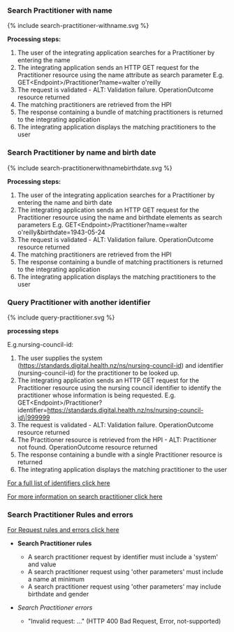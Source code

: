

### Search Practitioner with name

<div>
{% include search-practitioner-withname.svg %}
</div>

**Processing steps:**

1. The user of the integrating application searches for a Practitioner by entering the name
2. The integrating application sends an HTTP GET request for the Practitioner resource using the name attribute as search parameter E.g. GET\<Endpoint>/Practitioner?name=walter o'reilly
4. The request is validated - ALT: Validation failure. OperationOutcome resource returned
5. The matching practitioners are retrieved from the HPI
6. The response containing a bundle of matching practitioners is returned to the integrating application
7. The integrating application displays the matching practitioners to the user


### Search Practitioner by name and birth date

<div>
{% include search-practitionerwithnamebirthdate.svg %}
</div>

**Processing steps:**

1. The user of the integrating application searches for a Practitioner by entering the name and birth date
2. The integrating application sends an HTTP GET request for the Practitioner resource using the name and birthdate elements as search parameters E.g. GET\<Endpoint>/Practitioner?name=walter o'reilly&birthdate=1943-05-24
3. The request is validated - ALT: Validation failure. OperationOutcome resource returned
4. The matching practitioners are retrieved from the HPI
5. The response containing a bundle of matching practitioners is returned to the integrating application
6. The integrating application displays the matching practitioners to the user



### Query Practitioner with another identifier

<div>
{% include query-practitioner.svg %}
</div>

**processing steps**

E.g.nursing-council-id:

1. The user supplies the system (https://standards.digital.health.nz/ns/nursing-council-id) and identifier (nursing-council-id) for the practitioner to be looked up.
2. The integrating application sends an HTTP GET request for the Practitioner resource using the nursing council identifier to identify the practitioner whose information is being requested. E.g. GET\<Endpoint>/Practitioner?identifier=https://standards.digital.health.nz/ns/nursing-council-id\|999999
3. The request is validated - ALT: Validation failure. OperationOutcome resource returned
4. The Practitioner resource is retrieved from the HPI - ALT: Practitioner not found. OperationOutcome resource returned
5. The response containing a bundle with a single Practitioner resource is returned
6. The integrating application displays the matching practitioner to the user

[For a full list of identifiers click here](https://fhir.org.nz/ig/base/namingSystems.html)

[For more information on search practitioner click here](/capabilityStatement.html#practitioner)


### Search Practitioner Rules and errors

[For Request rules and errors click here](/general.html#request-rules-and-errors)

* **Search Practitioner rules**
  * A search practitioner request by identifier must include a 'system' and value
  * A search practitioner request using 'other parameters' must include a name at minimum
  * A search practitioner request using 'other parameters' may include birthdate and gender

* _Search Practitioner errors_
  * "Invalid request: ..." (HTTP 400 Bad Request, Error, not-supported)
